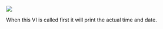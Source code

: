 ﻿
![](https://lh6.googleusercontent.com/mdk3e1-PC0A0pTTg1e--6W6jAg8uJto3V3XvBiCA0zmmv8ID7-PAMV0keC61mFbWJIVqyuylcNc4in-FLvgWPjQG_TzGy0V0Vl6jOSpbFtyRwLXPKib964LRFlAviL0cgyau0KvN)

When this VI is called first it will print the actual time and date.
